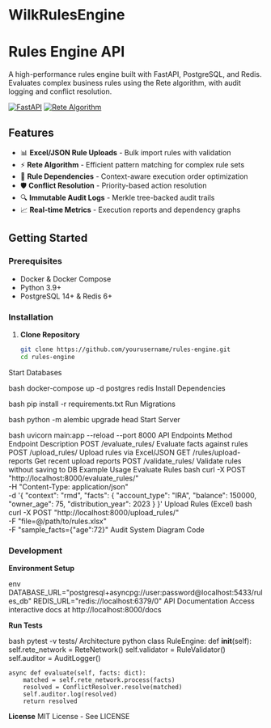 # WilkRulesEngine
# Rules Engine API

A high-performance rules engine built with FastAPI, PostgreSQL, and Redis. Evaluates complex business rules using the Rete algorithm, with audit logging and conflict resolution.

[![FastAPI](https://img.shields.io/badge/FastAPI-009688?style=flat&logo=fastapi)](https://fastapi.tiangolo.com)
[![Rete Algorithm](https://img.shields.io/badge/Rete-Algorithm-blue)](https://en.wikipedia.org/wiki/Rete_algorithm)

## Features

- 📊 **Excel/JSON Rule Uploads** - Bulk import rules with validation
- ⚡ **Rete Algorithm** - Efficient pattern matching for complex rule sets
- 🔗 **Rule Dependencies** - Context-aware execution order optimization
- 🛡️ **Conflict Resolution** - Priority-based action resolution
- 🔍 **Immutable Audit Logs** - Merkle tree-backed audit trails
- 📈 **Real-time Metrics** - Execution reports and dependency graphs

## Getting Started

### Prerequisites

- Docker & Docker Compose
- Python 3.9+
- PostgreSQL 14+ & Redis 6+

### Installation

1. **Clone Repository**
   ```bash
   git clone https://github.com/yourusername/rules-engine.git
   cd rules-engine

Start Databases

bash
docker-compose up -d postgres redis
Install Dependencies

bash
pip install -r requirements.txt
Run Migrations

bash
python -m alembic upgrade head
Start Server

bash
uvicorn main:app --reload --port 8000
API Endpoints
Method	Endpoint	Description
POST	/evaluate_rules/	Evaluate facts against rules
POST	/upload_rules/	Upload rules via Excel/JSON
GET	/rules/upload-reports	Get recent upload reports
POST	/validate_rules/	Validate rules without saving to DB
Example Usage
Evaluate Rules
bash
curl -X POST "http://localhost:8000/evaluate_rules/" \
-H "Content-Type: application/json" \
-d '{
  "context": "rmd",
  "facts": {
    "account_type": "IRA",
    "balance": 150000,
    "owner_age": 75,
    "distribution_year": 2023
  }
}'
Upload Rules (Excel)
bash
curl -X POST "http://localhost:8000/upload_rules/" \
-F "file=@/path/to/rules.xlsx" \
-F "sample_facts={\"age\":72}"
Audit System
Diagram
Code






### Development
**Environment Setup**

env
DATABASE_URL="postgresql+asyncpg://user:password@localhost:5433/rules_db"
REDIS_URL="redis://localhost:6379/0"
API Documentation
Access interactive docs at http://localhost:8000/docs

**Run Tests**

bash
pytest -v tests/
Architecture
python
class RuleEngine:
    def __init__(self):
        self.rete_network = ReteNetwork()
        self.validator = RuleValidator()
        self.auditor = AuditLogger()
        
    async def evaluate(self, facts: dict):
        matched = self.rete_network.process(facts)
        resolved = ConflictResolver.resolve(matched)
        self.auditor.log(resolved)
        return resolved
**License**
MIT License - See LICENSE



